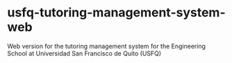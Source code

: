 # usfq-tutoring-management-system-web
Web version for the tutoring management system for the Engineering School at Universidad San Francisco de Quito (USFQ)
